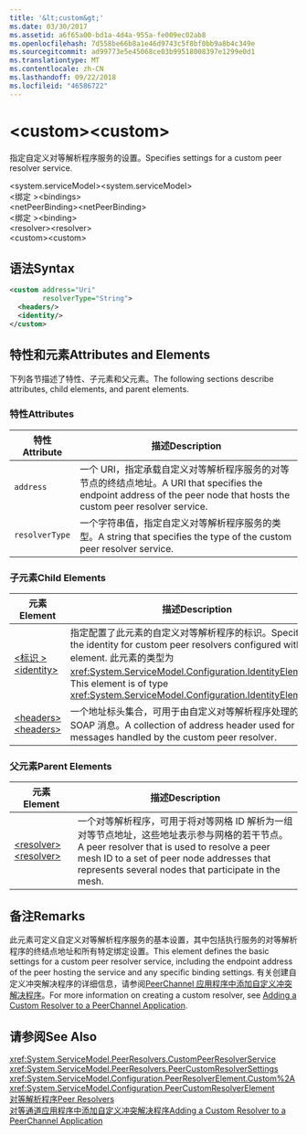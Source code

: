 ```yaml
---
title: '&lt;custom&gt;'
ms.date: 03/30/2017
ms.assetid: a6f65a00-bd1a-4d4a-955a-fe009ec02ab8
ms.openlocfilehash: 7d558be66b8a1e46d9743c5f8bf0bb9a8b4c349e
ms.sourcegitcommit: ad99773e5e45068ce03b99518008397e1299e0d1
ms.translationtype: MT
ms.contentlocale: zh-CN
ms.lasthandoff: 09/22/2018
ms.locfileid: "46586722"
---
```

# <a name="ltcustomgt"></a><span data-ttu-id="d8128-102">&lt;custom&gt;</span><span class="sxs-lookup"><span data-stu-id="d8128-102">&lt;custom&gt;</span></span>
<span data-ttu-id="d8128-103">指定自定义对等解析程序服务的设置。</span><span class="sxs-lookup"><span data-stu-id="d8128-103">Specifies settings for a custom peer resolver service.</span></span>  
  
<span data-ttu-id="d8128-104">\<system.serviceModel></span><span class="sxs-lookup"><span data-stu-id="d8128-104">\<system.serviceModel></span></span>  
<span data-ttu-id="d8128-105">\<绑定 ></span><span class="sxs-lookup"><span data-stu-id="d8128-105">\<bindings></span></span>  
<span data-ttu-id="d8128-106">\<netPeerBinding></span><span class="sxs-lookup"><span data-stu-id="d8128-106">\<netPeerBinding></span></span>  
<span data-ttu-id="d8128-107">\<绑定 ></span><span class="sxs-lookup"><span data-stu-id="d8128-107">\<binding></span></span>  
<span data-ttu-id="d8128-108">\<resolver></span><span class="sxs-lookup"><span data-stu-id="d8128-108">\<resolver></span></span>  
<span data-ttu-id="d8128-109">\<custom></span><span class="sxs-lookup"><span data-stu-id="d8128-109">\<custom></span></span>  
  
## <a name="syntax"></a><span data-ttu-id="d8128-110">语法</span><span class="sxs-lookup"><span data-stu-id="d8128-110">Syntax</span></span>  
  
```xml
<custom address="Uri" 
        resolverType="String">  
  <headers/>  
  <identity/>  
</custom>  
```  
  
## <a name="attributes-and-elements"></a><span data-ttu-id="d8128-111">特性和元素</span><span class="sxs-lookup"><span data-stu-id="d8128-111">Attributes and Elements</span></span>  
 <span data-ttu-id="d8128-112">下列各节描述了特性、子元素和父元素。</span><span class="sxs-lookup"><span data-stu-id="d8128-112">The following sections describe attributes, child elements, and parent elements.</span></span>  
  
### <a name="attributes"></a><span data-ttu-id="d8128-113">特性</span><span class="sxs-lookup"><span data-stu-id="d8128-113">Attributes</span></span>  
  
|<span data-ttu-id="d8128-114">特性</span><span class="sxs-lookup"><span data-stu-id="d8128-114">Attribute</span></span>|<span data-ttu-id="d8128-115">描述</span><span class="sxs-lookup"><span data-stu-id="d8128-115">Description</span></span>|  
|---------------|-----------------|  
|`address`|<span data-ttu-id="d8128-116">一个 URI，指定承载自定义对等解析程序服务的对等节点的终结点地址。</span><span class="sxs-lookup"><span data-stu-id="d8128-116">A URI that specifies the endpoint address of the peer node that hosts the custom peer resolver service.</span></span>|  
|`resolverType`|<span data-ttu-id="d8128-117">一个字符串值，指定自定义对等解析程序服务的类型。</span><span class="sxs-lookup"><span data-stu-id="d8128-117">A string that specifies the type of the custom peer resolver service.</span></span>|  
  
### <a name="child-elements"></a><span data-ttu-id="d8128-118">子元素</span><span class="sxs-lookup"><span data-stu-id="d8128-118">Child Elements</span></span>  
  
|<span data-ttu-id="d8128-119">元素</span><span class="sxs-lookup"><span data-stu-id="d8128-119">Element</span></span>|<span data-ttu-id="d8128-120">描述</span><span class="sxs-lookup"><span data-stu-id="d8128-120">Description</span></span>|  
|-------------|-----------------|  
|[<span data-ttu-id="d8128-121">\<标识 ></span><span class="sxs-lookup"><span data-stu-id="d8128-121">\<identity></span></span>](../../../../../docs/framework/configure-apps/file-schema/wcf/identity.md)|<span data-ttu-id="d8128-122">指定配置了此元素的自定义对等解析程序的标识。</span><span class="sxs-lookup"><span data-stu-id="d8128-122">Specifies the identity for custom peer resolvers configured with this element.</span></span> <span data-ttu-id="d8128-123">此元素的类型为 <xref:System.ServiceModel.Configuration.IdentityElement>。</span><span class="sxs-lookup"><span data-stu-id="d8128-123">This element is of type <xref:System.ServiceModel.Configuration.IdentityElement>.</span></span>|  
|[<span data-ttu-id="d8128-124">\<headers></span><span class="sxs-lookup"><span data-stu-id="d8128-124">\<headers></span></span>](../../../../../docs/framework/configure-apps/file-schema/wcf/headers-element.md)|<span data-ttu-id="d8128-125">一个地址标头集合，可用于由自定义对等解析程序处理的 SOAP 消息。</span><span class="sxs-lookup"><span data-stu-id="d8128-125">A collection of address header used for SOAP messages handled by the custom peer resolver.</span></span>|  
  
### <a name="parent-elements"></a><span data-ttu-id="d8128-126">父元素</span><span class="sxs-lookup"><span data-stu-id="d8128-126">Parent Elements</span></span>  
  
|<span data-ttu-id="d8128-127">元素</span><span class="sxs-lookup"><span data-stu-id="d8128-127">Element</span></span>|<span data-ttu-id="d8128-128">描述</span><span class="sxs-lookup"><span data-stu-id="d8128-128">Description</span></span>|  
|-------------|-----------------|  
|[<span data-ttu-id="d8128-129">\<resolver></span><span class="sxs-lookup"><span data-stu-id="d8128-129">\<resolver></span></span>](../../../../../docs/framework/configure-apps/file-schema/wcf/resolver.md)|<span data-ttu-id="d8128-130">一个对等解析程序，可用于将对等网格 ID 解析为一组对等节点地址，这些地址表示参与网格的若干节点。</span><span class="sxs-lookup"><span data-stu-id="d8128-130">A peer resolver that is used to resolve a peer mesh ID to a set of peer node addresses that represents several nodes that participate in the mesh.</span></span>|  
  
## <a name="remarks"></a><span data-ttu-id="d8128-131">备注</span><span class="sxs-lookup"><span data-stu-id="d8128-131">Remarks</span></span>  
 <span data-ttu-id="d8128-132">此元素可定义自定义对等解析程序服务的基本设置，其中包括执行服务的对等解析程序的终结点地址和所有特定绑定设置。</span><span class="sxs-lookup"><span data-stu-id="d8128-132">This element defines the basic settings for a custom peer resolver service, including the endpoint address of the peer hosting the service and any specific binding settings.</span></span> <span data-ttu-id="d8128-133">有关创建自定义冲突解决程序的详细信息，请参阅[PeerChannel 应用程序中添加自定义冲突解决程序](https://msdn.microsoft.com/library/12aa3787-2962-439c-ad27-46523c8b0419)。</span><span class="sxs-lookup"><span data-stu-id="d8128-133">For more information on creating a custom resolver, see [Adding a Custom Resolver to a PeerChannel Application](https://msdn.microsoft.com/library/12aa3787-2962-439c-ad27-46523c8b0419).</span></span>  
  
## <a name="see-also"></a><span data-ttu-id="d8128-134">请参阅</span><span class="sxs-lookup"><span data-stu-id="d8128-134">See Also</span></span>  
 <xref:System.ServiceModel.PeerResolvers.CustomPeerResolverService>  
 <xref:System.ServiceModel.PeerResolvers.PeerCustomResolverSettings>  
 <xref:System.ServiceModel.Configuration.PeerResolverElement.Custom%2A>  
 <xref:System.ServiceModel.Configuration.PeerCustomResolverElement>  
 [<span data-ttu-id="d8128-135">对等解析程序</span><span class="sxs-lookup"><span data-stu-id="d8128-135">Peer Resolvers</span></span>](../../../../../docs/framework/wcf/feature-details/peer-resolvers.md)  
 [<span data-ttu-id="d8128-136">对等通道应用程序中添加自定义冲突解决程序</span><span class="sxs-lookup"><span data-stu-id="d8128-136">Adding a Custom Resolver to a PeerChannel Application</span></span>](https://msdn.microsoft.com/library/12aa3787-2962-439c-ad27-46523c8b0419)
